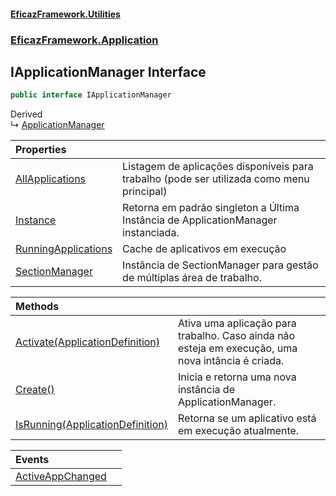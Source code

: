 #### [EficazFramework.Utilities](EficazFrameworkUtilities.md 'EficazFramework Utilities')
### [EficazFramework.Application](EficazFrameworkUtilities.md#EficazFramework.Application 'EficazFramework.Application')

## IApplicationManager Interface

```csharp
public interface IApplicationManager
```

Derived  
&#8627; [ApplicationManager](EficazFramework.Application/ApplicationManager.md 'EficazFramework.Application.ApplicationManager')

| Properties | |
| :--- | :--- |
| [AllApplications](EficazFramework.Application/IApplicationManager/AllApplications.md 'EficazFramework.Application.IApplicationManager.AllApplications') | Listagem de aplicações disponíveis para trabalho (pode ser utilizada como menu principal) |
| [Instance](EficazFramework.Application/IApplicationManager/Instance.md 'EficazFramework.Application.IApplicationManager.Instance') | Retorna em padrão singleton a Última Instância de ApplicationManager instanciada. |
| [RunningApplications](EficazFramework.Application/IApplicationManager/RunningApplications.md 'EficazFramework.Application.IApplicationManager.RunningApplications') | Cache de aplicativos em execução |
| [SectionManager](EficazFramework.Application/IApplicationManager/SectionManager.md 'EficazFramework.Application.IApplicationManager.SectionManager') | Instância de SectionManager para gestão de múltiplas área de trabalho. |

| Methods | |
| :--- | :--- |
| [Activate(ApplicationDefinition)](EficazFramework.Application/IApplicationManager/Activate(ApplicationDefinition).md 'EficazFramework.Application.IApplicationManager.Activate(EficazFramework.Application.ApplicationDefinition)') | Ativa uma aplicação para trabalho. Caso ainda não esteja em execução, uma nova intância é criada. |
| [Create()](EficazFramework.Application/IApplicationManager/Create().md 'EficazFramework.Application.IApplicationManager.Create()') | Inicia e retorna uma nova instância de ApplicationManager. |
| [IsRunning(ApplicationDefinition)](EficazFramework.Application/IApplicationManager/IsRunning(ApplicationDefinition).md 'EficazFramework.Application.IApplicationManager.IsRunning(EficazFramework.Application.ApplicationDefinition)') | Retorna se um aplicativo está em execução atualmente. |

| Events | |
| :--- | :--- |
| [ActiveAppChanged](EficazFramework.Application/IApplicationManager/ActiveAppChanged.md 'EficazFramework.Application.IApplicationManager.ActiveAppChanged') | |
